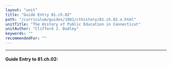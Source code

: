 ```yaml
---
layout: "unit"
title: "Guide Entry 81.ch.02"
path: "/curriculum/guides/1981/cthistory/81.ch.02.x.html"
unitTitle: "The History of Public Education in Connecticut"
unitAuthor: "Clifford J. Dudley"
keywords: ""
recommendedFor: ""
---
```

<body>
<hr/>
<h4>
Guide Entry to 81.ch.02:
</h4>
<p>
</p>
</body>
